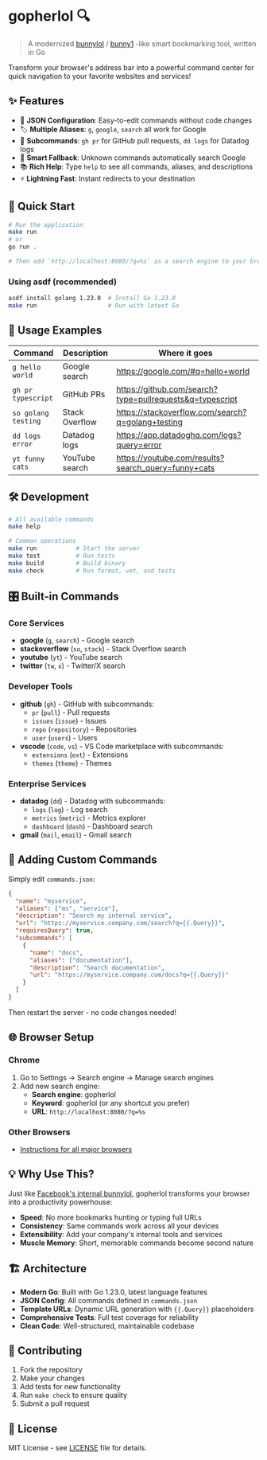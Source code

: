 # gopherlol 🔍

> A modernized [bunnylol](https://www.quora.com/What-is-Facebooks-bunnylol) / [bunny1](http://www.bunny1.org) -like smart bookmarking tool, written in Go

Transform your browser's address bar into a powerful command center for quick navigation to your favorite websites and services!

## ✨ Features

- 🚀 **JSON Configuration**: Easy-to-edit commands without code changes
- 🏷️ **Multiple Aliases**: `g`, `google`, `search` all work for Google
- 🌳 **Subcommands**: `gh pr` for GitHub pull requests, `dd logs` for Datadog logs
- 🎯 **Smart Fallback**: Unknown commands automatically search Google
- 📚 **Rich Help**: Type `help` to see all commands, aliases, and descriptions
- ⚡ **Lightning Fast**: Instant redirects to your destination

## 🚀 Quick Start

```bash
# Run the application
make run
# or
go run .

# Then add `http://localhost:8080/?q=%s` as a search engine to your browser
```

### Using asdf (recommended)
```bash
asdf install golang 1.23.0  # Install Go 1.23.0
make run                    # Run with latest Go
```

## 📖 Usage Examples

| Command | Description | Where it goes |
|---------|-------------|---------------|
| `g hello world` | Google search | https://google.com/#q=hello+world |
| `gh pr typescript` | GitHub PRs | https://github.com/search?type=pullrequests&q=typescript |
| `so golang testing` | Stack Overflow | https://stackoverflow.com/search?q=golang+testing |
| `dd logs error` | Datadog logs | https://app.datadoghq.com/logs?query=error |
| `yt funny cats` | YouTube search | https://youtube.com/results?search_query=funny+cats |

## 🛠️ Development

```bash
# All available commands
make help

# Common operations
make run           # Start the server
make test          # Run tests
make build         # Build binary
make check         # Run format, vet, and tests
```

## 🎛️ Built-in Commands

### Core Services
- **google** (`g`, `search`) - Google search
- **stackoverflow** (`so`, `stack`) - Stack Overflow search
- **youtube** (`yt`) - YouTube search
- **twitter** (`tw`, `x`) - Twitter/X search

### Developer Tools
- **github** (`gh`) - GitHub with subcommands:
  - `pr` (`pull`) - Pull requests
  - `issues` (`issue`) - Issues
  - `repo` (`repository`) - Repositories
  - `user` (`users`) - Users
- **vscode** (`code`, `vs`) - VS Code marketplace with subcommands:
  - `extensions` (`ext`) - Extensions
  - `themes` (`theme`) - Themes

### Enterprise Services
- **datadog** (`dd`) - Datadog with subcommands:
  - `logs` (`log`) - Log search
  - `metrics` (`metric`) - Metrics explorer
  - `dashboard` (`dash`) - Dashboard search
- **gmail** (`mail`, `email`) - Gmail search

## 🔧 Adding Custom Commands

Simply edit `commands.json`:

```json
{
  "name": "myservice",
  "aliases": ["ms", "service"],
  "description": "Search my internal service",
  "url": "https://myservice.company.com/search?q={{.Query}}",
  "requiresQuery": true,
  "subcommands": [
    {
      "name": "docs",
      "aliases": ["documentation"],
      "description": "Search documentation",
      "url": "https://myservice.company.com/docs?q={{.Query}}"
    }
  ]
}
```

Then restart the server - no code changes needed!

## 🌐 Browser Setup

### Chrome
1. Go to Settings → Search engine → Manage search engines
2. Add new search engine:
   - **Search engine**: gopherlol
   - **Keyword**: gopherlol (or any shortcut you prefer)
   - **URL**: `http://localhost:8080/?q=%s`

### Other Browsers
- [Instructions for all major browsers](https://www.howtogeek.com/114176/how-to-easily-create-search-plugins-add-any-search-engine-to-your-browser/)

## 💡 Why Use This?

Just like [Facebook's internal bunnylol](http://www.ccheever.com/blog/?p=74), gopherlol transforms your browser into a productivity powerhouse:

- **Speed**: No more bookmarks hunting or typing full URLs
- **Consistency**: Same commands work across all your devices  
- **Extensibility**: Add your company's internal tools and services
- **Muscle Memory**: Short, memorable commands become second nature

## 🏗️ Architecture

- **Modern Go**: Built with Go 1.23.0, latest language features
- **JSON Config**: All commands defined in `commands.json`
- **Template URLs**: Dynamic URL generation with `{{.Query}}` placeholders
- **Comprehensive Tests**: Full test coverage for reliability
- **Clean Code**: Well-structured, maintainable codebase

## 🤝 Contributing

1. Fork the repository
2. Make your changes
3. Add tests for new functionality
4. Run `make check` to ensure quality
5. Submit a pull request

## 📄 License

MIT License - see [LICENSE](LICENSE) file for details.
